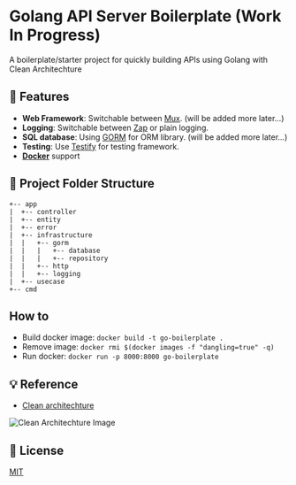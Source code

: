 # Golang API Server Boilerplate (Work In Progress)

A boilerplate/starter project for quickly building APIs using Golang with Clean Architechture 

## 🎨 Features

- **Web Framework**: Switchable between [Mux](https://github.com/gorilla/mux). (will be added more later...)
- **Logging**: Switchable between [Zap](https://github.com/uber-go/zap) or plain logging.
- **SQL database**: Using [GORM](https://gorm.io/index.html) for ORM library. (will be added more later...)
- **Testing**: Use [Testify](https://pkg.go.dev/github.com/stretchr/testify) for testing framework.
- **[Docker](https://docker.com/)** support

## 🌲 Project Folder Structure

```
+-- app
|  +-- controller
|  +-- entity
|  +-- error
|  +-- infrastructure
|  |   +-- gorm
|  |   |   +-- database
|  |   |   +-- repository
|  |   +-- http
|  |   +-- logging
|  +-- usecase
+-- cmd
```

## How to
- Build docker image: `docker build -t go-boilerplate .`
- Remove <none> <none> image: `docker rmi $(docker images -f "dangling=true" -q)`
- Run docker: `docker run -p 8000:8000 go-boilerplate`


## 💡 Reference
- [Clean architechture](https://blog.cleancoder.com/uncle-bob/2012/08/13/the-clean-architecture.html)

![Clean Architechture Image](https://blog.cleancoder.com/uncle-bob/images/2012-08-13-the-clean-architecture/CleanArchitecture.jpg)


## 👮 License

[MIT](LICENSE)
